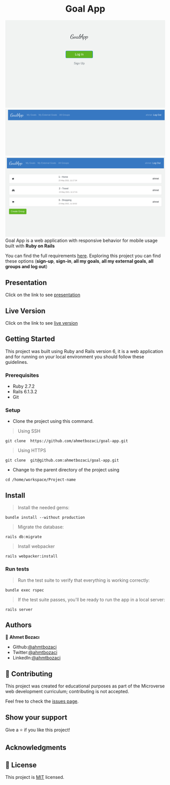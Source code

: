 <p align="center">
    <h1 align="center"> Goal App  </h1>    
</p>

![screenshot](./docs/screenshot-1.png)
![screenshot](./docs/screenshot-2.png)
![screenshot](./docs/screenshot-3.png)
Goal App is a web application with responsive behavior for mobile usage built with <b>Ruby on Rails</b> 

You can find the full requirements <a href="https://www.notion.so/microverse/Group-our-transactions-ccea2b6642664540a70de9f30bdff4ce" alt="Requirements">here</a>. Exploring this project you can find these options (<b>sign-up</b>, <b> sign-in</b>,<b> all my goals</b>,<b> all my external goals</b>,<b> all groups and log out</b>) 

## Presentation

Click on the link to see [presentation](https://www.loom.com/share/66dfcf1f0a4b46a392538a903abef954)

## Live Version

Click on the link to see  [live version](https://goal-appp.herokuapp.com)

## Getting Started

This project was built using Ruby and Rails version 6, it is a web application and for running on your local environment you should follow these guidelines.

### Prerequisites

- Ruby 2.7.2
- Rails 6.1.3.2
- Git

### Setup

+ Clone the project using this command.


> Using SSH 
```
git clone  https://github.com/ahmetbozaci/goal-app.git
```

> Using HTTPS
```
git clone  git@github.com:ahmetbozaci/goal-app.git
```

+ Change to the parent directory of the project using 

```
cd /home/workspace/Project-name
```

## Install

>  Install the needed gems:

```
bundle install --without production
```

>  Migrate the database:

```
rails db:migrate
```

>  Install webpacker

```
rails webpacker:install
```

### Run tests

>  Run the test suite to verify that everything is working correctly:

```
bundle exec rspec
```

>  If the test suite passes, you'll be ready to run the app in a local server:

```
rails server
```

## Authors

👤 **Ahmet Bozacı**
- Github:[@ahmtbozaci](https://github.com/ahmetbozaci)
- Twitter:[@ahmtbozaci](https://twitter.com/ahmtbozaci)
- LinkedIn:[@ahmtbozaci](https://www.linkedin.com/in/ahmetbozaci/)

## 🤝 Contributing

This project was created for educational purposes as part of the Microverse web development curriculum; contributing is not accepted.

Feel free to check the [issues page](https://github.com/ahmetbozaci/goal-app/issues).

## Show your support

Give a ⭐️ if you like this project!

## Acknowledgments



## 📝 License

This project is [MIT](https://github.com/ahmetbozaci/goal-app/blob/feature/setup/LICENSE) licensed.

